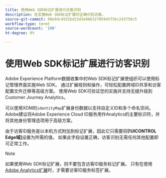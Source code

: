 ```yaml
---
title: 使用Web SDK标记扩展进行访客识别
description: 在实施Web SDK标记扩展时正确识别访客。
source-git-commit: 98e9dc4932bd23d3e0b632705945f56c243750c5
workflow-type: tm+mt
source-wordcount: '190'
ht-degree: 0%

---
```


# 使用Web SDK标记扩展进行访客识别

Adobe Experience Platform数据收集中的Web SDK标记扩展使组织可以使用标记管理界面实施Web SDK。 通过扩展规则和操作，可轻松配置跨域ID共享和访客配置文件迁移等高级方案。 使用Web SDK可验证您的实施并支持无缝升级到Customer Journey Analytics。

可以使用XDM的`identityMap`扩展身份数据以支持自定义ID和多个命名空间。 Adobe建议将Adobe Experience Cloud ID服务用作Analytics的主要标识符，并将其他身份管理选项用于高级方案。

由于访客ID服务是以本机方式附加到标记扩展，因此它只需要将&#x200B;**[!UICONTROL Edge域]**&#x200B;设置为所需的值。 如果此字段设置正确，访客识别无需任何其他配置即可正常工作。

>[!NOTE]
>
>如果使用Web SDK标记扩展，则不要包含访客ID服务标记扩展。 只有在使用[Adobe Analytics扩展](analytics-extension.md)时，才需要访客ID服务标签扩展。
